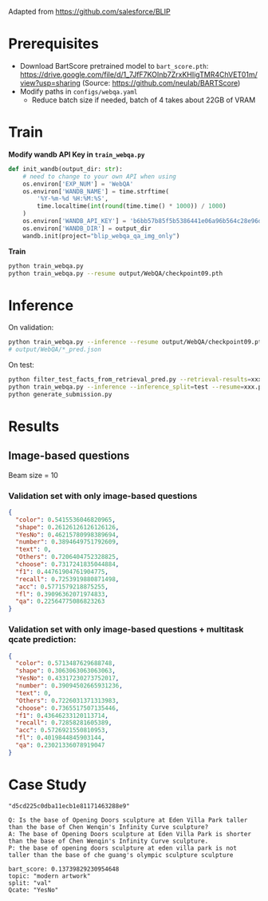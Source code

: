 Adapted from https://github.com/salesforce/BLIP

# Prerequisites

- Download BartScore pretrained model
  to `bart_score.pth`: https://drive.google.com/file/d/1_7JfF7KOInb7ZrxKHIigTMR4ChVET01m/view?usp=sharing
  (Source: https://github.com/neulab/BARTScore)
- Modify paths in `configs/webqa.yaml`
    - Reduce batch size if needed, batch of 4 takes about 22GB of VRAM

# Train

**Modify wandb API Key in `train_webqa.py`**

```python
def init_wandb(output_dir: str):
    # need to change to your own API when using
    os.environ['EXP_NUM'] = 'WebQA'
    os.environ['WANDB_NAME'] = time.strftime(
        '%Y-%m-%d %H:%M:%S',
        time.localtime(int(round(time.time() * 1000)) / 1000)
    )
    os.environ['WANDB_API_KEY'] = 'b6bb57b85f5b5386441e06a96b564c28e96d0733'  # <----
    os.environ['WANDB_DIR'] = output_dir
    wandb.init(project="blip_webqa_qa_img_only")
```

**Train**

```bash
python train_webqa.py
python train_webqa.py --resume output/WebQA/checkpoint09.pth
```

# Inference

On validation:

```bash
python train_webqa.py --inference --resume output/WebQA/checkpoint09.pth
# output/WebQA/*_pred.json
```

On test:

```bash
python filter_test_facts_from_retrieval_pred.py --retrieval-results=xxx # creates test.json
python train_webqa.py --inference --inference_split=test --resume=xxx.pth
python generate_submission.py
```

# Results

## Image-based questions

Beam size = 10

### Validation set with only image-based questions

```json
{
  "color": 0.5415536046820965,
  "shape": 0.26126126126126126,
  "YesNo": 0.46215780998389694,
  "number": 0.3894649751792609,
  "text": 0,
  "Others": 0.7206404752328825,
  "choose": 0.7317241835044884,
  "f1": 0.44761904761904775,
  "recall": 0.7253919880871498,
  "acc": 0.5771579218875255,
  "fl": 0.39096362071974833,
  "qa": 0.22564775086823263
}
```

### Validation set with only image-based questions + multitask qcate prediction:

```json
{
  "color": 0.5713487629688748,
  "shape": 0.3063063063063063,
  "YesNo": 0.43317230273752017,
  "number": 0.39094502665931236,
  "text": 0,
  "Others": 0.7226031371313983,
  "choose": 0.7365517507135446,
  "f1": 0.43646233120113714,
  "recall": 0.72858281605389,
  "acc": 0.5726921550810953,
  "fl": 0.4019844845903144,
  "qa": 0.23021336078919047
}
```

# Case Study

```
"d5cd225c0dba11ecb1e81171463288e9"

Q: Is the base of Opening Doors sculpture at Eden Villa Park taller than the base of Chen Wenqin's Infinity Curve sculpture?
A: The base of Opening Doors sculpture at Eden Villa Park is shorter than the base of Chen Wenqin's Infinity Curve sculpture.
P: the base of opening doors sculpture at eden villa park is not taller than the base of che guang's olympic sculpture sculpture

bart_score: 0.13739829230954648
topic: "modern artwork"
split: "val"
Qcate: "YesNo"
```
